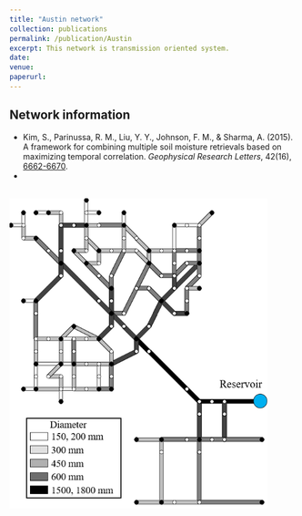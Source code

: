 ```yaml
---
title: "Austin network"
collection: publications
permalink: /publication/Austin
excerpt: This network is transmission oriented system.
date: 
venue: 
paperurl: 
---
```

## Network information
* Kim, S., Parinussa, R. M., Liu, Y. Y., Johnson, F. M., & Sharma, A. (2015). A framework for combining multiple soil moisture retrievals based on maximizing temporal correlation. <i>Geophysical Research Letters</i>, 42(16), <a href="https://steelpl.github.io/publication/2015-07-23-paper-GRL" target="_blank" rel="noopener noreferrer">6662-6670</a>.
* 


<br/><img src='/images/Austin network.png' width="90%" height="90%">
